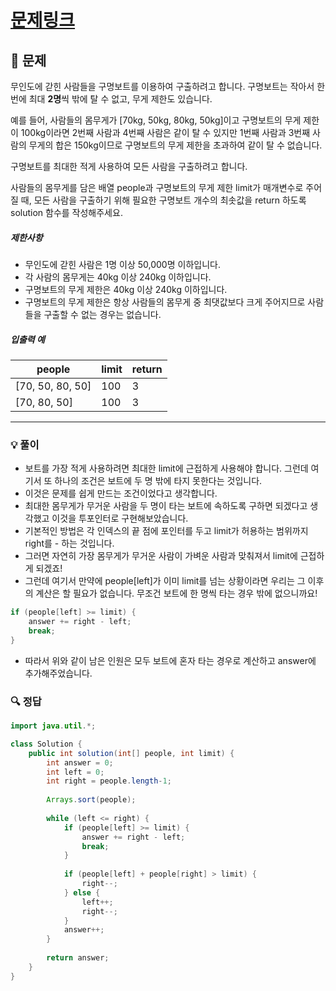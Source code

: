 # [문제링크](https://school.programmers.co.kr/learn/courses/30/lessons/42885)

## 📝 문제

무인도에 갇힌 사람들을 구명보트를 이용하여 구출하려고 합니다. 구명보트는 작아서 한 번에 최대 **2명**씩 밖에 탈 수 없고, 무게 제한도 있습니다.

예를 들어, 사람들의 몸무게가 [70kg, 50kg, 80kg, 50kg]이고 구명보트의 무게 제한이 100kg이라면 2번째 사람과 4번째 사람은 같이 탈 수 있지만 1번째 사람과 3번째 사람의 무게의 합은 150kg이므로 구명보트의 무게 제한을 초과하여 같이 탈 수 없습니다.

구명보트를 최대한 적게 사용하여 모든 사람을 구출하려고 합니다.

사람들의 몸무게를 담은 배열 people과 구명보트의 무게 제한 limit가 매개변수로 주어질 때, 모든 사람을 구출하기 위해 필요한 구명보트 개수의 최솟값을 return 하도록 solution 함수를 작성해주세요.

##### 제한사항

- 무인도에 갇힌 사람은 1명 이상 50,000명 이하입니다.
- 각 사람의 몸무게는 40kg 이상 240kg 이하입니다.
- 구명보트의 무게 제한은 40kg 이상 240kg 이하입니다.
- 구명보트의 무게 제한은 항상 사람들의 몸무게 중 최댓값보다 크게 주어지므로 사람들을 구출할 수 없는 경우는 없습니다.

##### 입출력 예

|people|limit|return|
|---|---|---|
|[70, 50, 80, 50]|100|3|
|[70, 80, 50]|100|3|

---

### 💡 풀이

- 보트를 가장 적게 사용하려면 최대한 limit에 근접하게 사용해야 합니다. 그런데 여기서 또 하나의 조건은 보트에 두 명 밖에 타지 못한다는 것입니다.
- 이것은 문제를 쉽게 만드는 조건이었다고 생각합니다.
- 최대한 몸무게가 무거운 사람을 두 명이 타는 보트에 속하도록 구하면 되겠다고 생각했고 이것을 투포인터로 구현해보았습니다.
- 기본적인 방법은 각 인덱스의 끝 점에 포인터를 두고 limit가 허용하는 범위까지 right를 - 하는 것입니다.
- 그러면 자연히 가장 몸무게가 무거운 사람이 가벼운 사람과 맞춰져서 limit에 근접하게 되겠죠!
- 그런데 여기서 만약에 people[left]가 이미 limit를 넘는 상황이라면 우리는 그 이후의 계산은 할 필요가 없습니다. 무조건 보트에 한 명씩 타는 경우 밖에 없으니까요!

```java
if (people[left] >= limit) {
	answer += right - left;
	break;
}
```

- 따라서 위와 같이 남은 인원은 모두 보트에 혼자 타는 경우로 계산하고 answer에 추가해주었습니다.

### 🔍 정답

```java
import java.util.*;

class Solution {
    public int solution(int[] people, int limit) {
        int answer = 0;
        int left = 0;
        int right = people.length-1;
        
        Arrays.sort(people);
        
        while (left <= right) {
            if (people[left] >= limit) {
                answer += right - left;
                break;
            }
            
            if (people[left] + people[right] > limit) {
                right--;
            } else {
                left++;
                right--;
            }
            answer++;
        }
        
        return answer;
    }
}
```